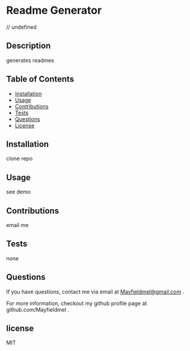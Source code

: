# Readme Generator
  // undefined

  ## Description
  
  generates readmes
  
  ## Table of Contents
  * [Installation](#installation)
  * [Usage](#usage)
  * [Contributions](#contributions)
  * [Tests](#tests)
  * [Questions](#questions)
  * [License](#license)
  
  ## Installation
  
  clone repo
  
  ## Usage
  
  see demo

  ## Contributions

  email me

  ## Tests

  none

  ## Questions
  
  If you have questions, contact me via email at [Mayfieldmel@gmail.com](mailto:Mayfieldmel@gmail.com) .

  For more information, checkout my github profile page at github.com/Mayfieldmel .
  
  
  ## license

  MIT 
  
